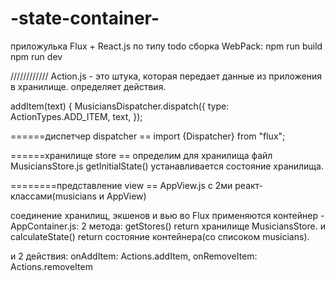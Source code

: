 # -state-container-


приложулька Flux + React.js по типу todo
сборка WebPack:
npm run build
npm run dev


////////////
Action.js - это штука, которая передает данные из приложения в хранилище. 
 определяет действия.
 
 addItem(text) {
    MusiciansDispatcher.dispatch({
      type: ActionTypes.ADD_ITEM,
      text,
    });
	
======диспетчер dispatcher ==
import {Dispatcher} from "flux";

======хранилище store ==
определим для хранилища файл MusiciansStore.js
getInitialState() устанавливается состояние хранилища.

========представление view == 
AppView.js с 2ми реакт-классами(musicians и AppView)


соединение хранилищ, экшенов и вью во Flux применяются контейнер - AppContainer.js:
2 метода:
getStores() 
	return хранилище MusiciansStore.
и 
calculateState()
	return состояние контейнера(со списоком musicians).

и 2 действия:
onAddItem: Actions.addItem,
onRemoveItem: Actions.removeItem	


